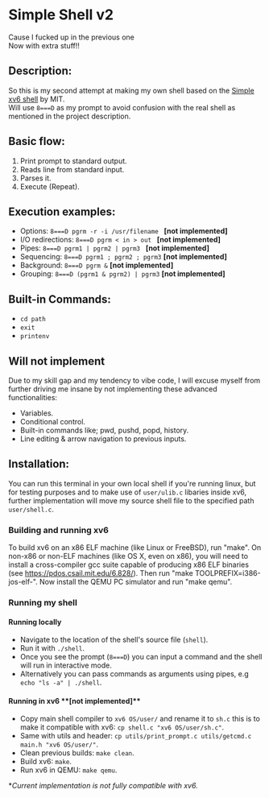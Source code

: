 <h1>Simple Shell v2</h1>
Cause I fucked up in the previous one <br>
Now with extra stuff!!

<h2>Description:</h2>

So this is my second attempt at making my own shell based on the [Simple xv6 shell](https://pdos.csail.mit.edu/6.828/2019/labs/sh.html) by MIT. <br>
Will use `8===D` as my prompt to avoid confusion with the real shell as mentioned in the project description.

<h2>Basic flow:</h2>

1. Print prompt to standard output.
2. Reads line from standard input.
3. Parses it.
4. Execute (Repeat).

<h2>Execution examples:</h2>

- Options: `8===D pgrm -r -i /usr/filename ` **[not implemented]**
- I/O redirections: `8===D pgrm < in > out ` **[not implemented]**
- Pipes: `8===D pgrm1 | pgrm2 | pgrm3 ` **[not implemented]**
- Sequencing: `8===D pgrm1 ; pgrm2 ; pgrm3` **[not implemented]**
- Background: `8===D pgrm &` **[not implemented]**
- Grouping: `8===D (pgrm1 & pgrm2) | pgrm3` **[not implemented]**

<h2>Built-in Commands:</h2>

- `cd path`
- `exit`
- `printenv`

<h2>Will not implement</h3>

Due to my skill gap and my tendency to vibe code, I will excuse myself from further driving me insane by not implementing these advanced functionalities:

- Variables.
- Conditional control.
- Built-in commands like; pwd, pushd, popd, history.
- Line editing & arrow navigation to previous inputs.

<h2>Installation: </h2>

You can run this terminal in your own local shell if you're running linux, but for testing purposes and to make use of `user/ulib.c` libaries inside xv6, further implementation will move my source shell file to the specified path `user/shell.c`.

<h3> Building and running xv6 </h3>

To build xv6 on an x86 ELF machine (like Linux or FreeBSD), run
"make". On non-x86 or non-ELF machines (like OS X, even on x86), you
will need to install a cross-compiler gcc suite capable of producing
x86 ELF binaries (see https://pdos.csail.mit.edu/6.828/).
Then run "make TOOLPREFIX=i386-jos-elf-". Now install the QEMU PC
simulator and run "make qemu".

<h3> Running my shell </h3>

<h4> Running locally</h4>

- Navigate to the location of the shell's source file (`shell`).
- Run it with `./shell`.
- Once you see the prompt (`8===D`) you can input a command and the shell will run in interactive mode.
- Alternatively you can pass commands as arguments using pipes, e.g `echo "ls -a" | ./shell`.

<h4>Running in xv6 **[not implemented]**</h4>

- Copy main shell compiler to `xv6 OS/user/` and rename it to `sh.c` this is to make it compatible with xv6: `cp shell.c "xv6 OS/user/sh.c"`.
- Same with utils and header: `cp utils/print_prompt.c utils/getcmd.c main.h "xv6 OS/user/"`.
- Clean previous builds: `make clean`.
- Build xv6: `make`.
- Run xv6 in QEMU: `make qemu`.

\*<i>Current implementation is not fully compatible with xv6.</i>
